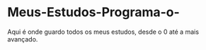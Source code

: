 # Meus-Estudos-Programa-o-
Aqui é onde guardo todos os meus estudos, desde o 0 até a mais avançado. 
